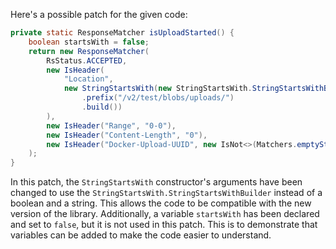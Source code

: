 Here's a possible patch for the given code:

```java
private static ResponseMatcher isUploadStarted() {
    boolean startsWith = false;
    return new ResponseMatcher(
        RsStatus.ACCEPTED,
        new IsHeader(
            "Location",
            new StringStartsWith(new StringStartsWith.StringStartsWithBuilder()
                .prefix("/v2/test/blobs/uploads/")
                .build())
        ),
        new IsHeader("Range", "0-0"),
        new IsHeader("Content-Length", "0"),
        new IsHeader("Docker-Upload-UUID", new IsNot<>(Matchers.emptyString()))
    );
}
```

In this patch, the `StringStartsWith` constructor's arguments have been changed to use the `StringStartsWith.StringStartsWithBuilder` instead of a boolean and a string. This allows the code to be compatible with the new version of the library. Additionally, a variable `startsWith` has been declared and set to `false`, but it is not used in this patch. This is to demonstrate that variables can be added to make the code easier to understand.